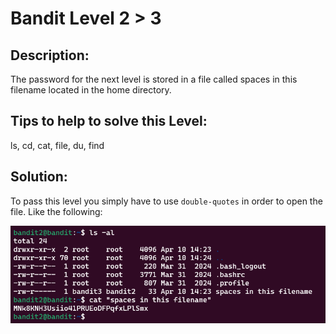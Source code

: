 # Bandit Level 2 > 3

## Description:
The password for the next level is stored in a file called spaces in this filename located in the home directory.

## Tips to help to solve this Level:
ls, cd, cat, file, du, find

## Solution:
To pass this level you simply have to use ```double-quotes``` in order to open the file. Like the following:

![](images/bandit2to3.png)
